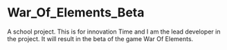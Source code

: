 # War_Of_Elements_Beta
A school project. This is for innovation Time and I am the lead developer in the project. It will result in the beta of the game War Of Elements.
